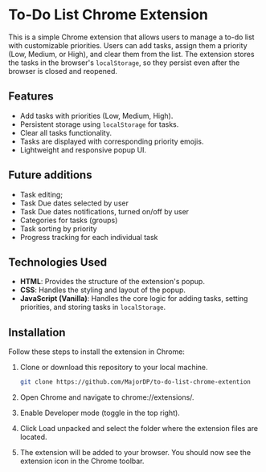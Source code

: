 # To-Do List Chrome Extension

This is a simple Chrome extension that allows users to manage a to-do list with customizable priorities. Users can add tasks, assign them a priority (Low, Medium, or High), and clear them from the list. The extension stores the tasks in the browser's `localStorage`, so they persist even after the browser is closed and reopened.

## Features

- Add tasks with priorities (Low, Medium, High).
- Persistent storage using `localStorage` for tasks.
- Clear all tasks functionality.
- Tasks are displayed with corresponding priority emojis.
- Lightweight and responsive popup UI.

## Future additions

- Task editing;
- Task Due dates selected by user
- Task Due dates notifications, turned on/off by user
- Categories for tasks (groups)
- Task sorting by priority
- Progress tracking for each individual task

## Technologies Used

- **HTML**: Provides the structure of the extension's popup.
- **CSS**: Handles the styling and layout of the popup.
- **JavaScript (Vanilla)**: Handles the core logic for adding tasks, setting priorities, and storing tasks in `localStorage`.

## Installation

Follow these steps to install the extension in Chrome:

1. Clone or download this repository to your local machine.

   ```bash
   git clone https://github.com/MajorDP/to-do-list-chrome-extention

   ```

2. Open Chrome and navigate to chrome://extensions/.

3. Enable Developer mode (toggle in the top right).

4. Click Load unpacked and select the folder where the extension files are located.

5. The extension will be added to your browser. You should now see the extension icon in the Chrome toolbar.
